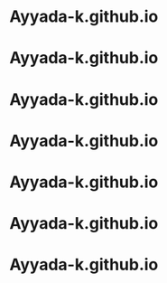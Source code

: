 # Ayyada-k.github.io
# Ayyada-k.github.io
# Ayyada-k.github.io
# Ayyada-k.github.io
# Ayyada-k.github.io
# Ayyada-k.github.io
# Ayyada-k.github.io
